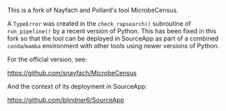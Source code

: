 This is a fork of Nayfach and Pollard's tool MicrobeCensus.

A `TypeError` was created in the `check_rapsearch()` subroutine of `run_pipeline()` by a recent version of Python. This has been fixed in this fork so that the tool can be deployed in SourceApp as part of a combined `conda`/`mamba` environment with other tools using newer versions of Python. 

For the official version, see:

https://github.com/snayfach/MicrobeCensus

And the context of its deployment in SourceApp:

https://github.com/blindner6/SourceApp
